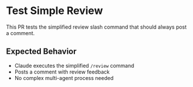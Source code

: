 # Test Simple Review

This PR tests the simplified review slash command that should always post a comment.

## Expected Behavior
- Claude executes the simplified `/review` command  
- Posts a comment with review feedback
- No complex multi-agent process needed